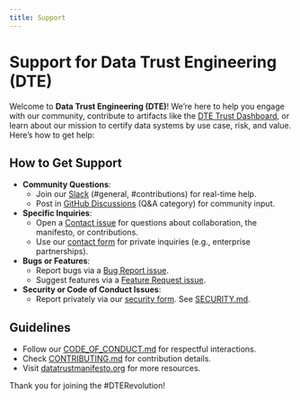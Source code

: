 ```yaml
---
title: Support
---
```


# Support for Data Trust Engineering (DTE)

Welcome to **Data Trust Engineering (DTE)**! We’re here to help you engage with our community, contribute to artifacts like the [DTE Trust Dashboard](/tools/data-trust-dashboard/DTE_Trust_Dashboard), or learn about our mission to certify data systems by use case, risk, and value. Here’s how to get help:

## How to Get Support
- **Community Questions**:
  - Join our [Slack](https://join.slack.com/t/datatrustengineering/shared_invite/zt-3br05le6v-pxGSBeJGLpVgOsNM9ejGuw) (#general, #contributions) for real-time help.
  - Post in [GitHub Discussions](https://github.com/datatrustengineering/DataTrustEngineering/discussions) (Q&A category) for community input.
- **Specific Inquiries**:
  - Open a [Contact issue](https://github.com/askbdatatrustengineering/DataTrustEngineering/issues/new?template=contact.yml) for questions about collaboration, the manifesto, or contributions.
  - Use our [contact form](https://forms.gle/uq8w9bAS5GC85o5A6) for private inquiries (e.g., enterprise partnerships).
- **Bugs or Features**:
  - Report bugs via a [Bug Report issue](https://github.com/askbrdatatrustengineering/DataTrustEngineering/issues/new?template=bug_report.md).
  - Suggest features via a [Feature Request issue](https://github.com/askbrdatatrustengineering/DataTrustEngineering/issues/new?template=feature_request).
- **Security or Code of Conduct Issues**:
  - Report privately via our [security form](https://forms.gle/BkMJNgfbMuavkUKc8). See [SECURITY.md](/SECURITY).

## Guidelines
- Follow our [CODE_OF_CONDUCT.md](/community/CODE_OF_CONDUCT) for respectful interactions.
- Check [CONTRIBUTING.md](/community/CONTRIBUTING) for contribution details.
- Visit [datatrustmanifesto.org](https://datatrustmanifesto.org) for more resources.

Thank you for joining the #DTERevolution!